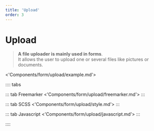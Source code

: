 ```yaml
---
title: 'Upload'
order: 3
---
```


# Upload

> **A file uploader is mainly used in forms**. <br > It allows the user to upload one or several files like pictures or documents.

<'Components/form/upload/example.md'>

:::: tabs

::: tab Freemarker
<'Components/form/upload/freemarker.md'>
:::

::: tab SCSS
<'Components/form/upload/style.md'>
:::

::: tab Javascript
<'Components/form/upload/javascript.md'>
:::

::::